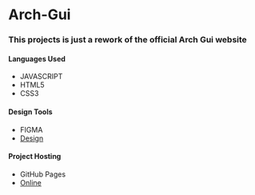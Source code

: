 # Arch-Gui
### This projects is just a rework of the official Arch Gui website


#### Languages Used

- JAVASCRIPT
- HTML5
- CSS3

#### Design Tools

- FIGMA
- [Design](https://www.figma.com/file/K31e3ZdN0yuGI6pDNPbRnG/Arch-Gui?node-id=0%3A1)

#### Project Hosting

- GitHub Pages
- [Online](https://kaikselhorst.github.io/Arch-Gui/)

